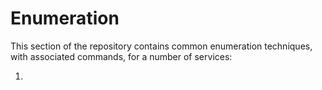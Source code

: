 # Enumeration

This section of the repository contains common enumeration techniques, with associated commands, for a number of services:

1) 
